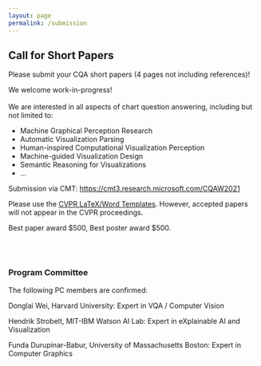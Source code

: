 ```yaml
---
layout: page
permalink: /submission
---
```


<h2>Call for Short Papers</h2>

Please submit your CQA short papers (4 pages not including references)! 

We welcome work-in-progress! 
<br><br>
We are interested in all aspects of chart question answering, including but not limited to:
* Machine Graphical Perception Research
* Automatic Visualization Parsing
* Human-inspired Computational Visualization Perception
* Machine-guided Visualization Design
* Semantic Reasoning for Visualizations
* ...

Submission via CMT: <https://cmt3.research.microsoft.com/CQAW2021>

Please use the [CVPR LaTeX/Word Templates](http://cvpr2021.thecvf.com/sites/default/files/2020-09/cvpr2021AuthorKit_2.zip). However, accepted papers will not appear in the CVPR proceedings.

Best paper award $500, Best poster award $500.

<br><br>
<h3>Program Committee</h3>
The following PC members are confirmed:

Donglai Wei, Harvard University: Expert in VQA / Computer Vision

Hendrik Strobelt, MIT-IBM Watson AI Lab: Expert in eXplainable AI and Visualization

Funda Durupinar-Babur, University of Massachusetts Boston: Expert in Computer Graphics

